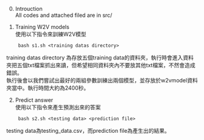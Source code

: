 0. Introuction  
All codes and attached filed are in src/  
  
  
1. Training W2V models  
使用以下指令來訓練W2V模型  

		bash s1.sh <training datas directory>

training datas directory 為存放五個training data的資料夾，執行時會進入資料夾把五個txt檔案抓出來讀，但希望相同資料夾內不要放其他txt檔案，不然會造成錯誤。  
執行後會以我們嘗試出最好的兩組參數訓練出兩個模型，並存放於w2vmodel資料夾當中。執行時間大約為2400秒。  
  
  
2. Predict answer  
使用以下指令來產生預測出來的答案  

		bash s2.sh <testing data> <prediction file>

testing data為testing_data.csv，而prediction file為產生出的結果。



 



